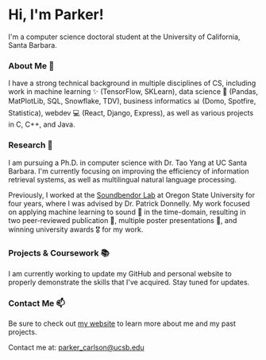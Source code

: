 # Hi, I'm Parker!

I'm a computer science doctoral student at the University of California, Santa Barbara. 

### About Me 📄 

I have a strong technical background in multiple disciplines of CS, including work in machine learning ✨ (TensorFlow, SKLearn), data science 🔬 (Pandas, MatPlotLib, SQL, Snowflake, TDV), business informatics 📊 (Domo, Spotfire, Statistica), webdev 💻 (React, Django, Express), as well as various projects in C, C++, and Java. 

### Research 🔬

I am pursuing a Ph.D. in computer science with Dr. Tao Yang at UC Santa Barbara. I'm currently focusing on improving the efficiency of information retrieval systems, as well as multilingual natural language processing. 

Previously, I worked at the [Soundbendor Lab](https://www.soundbendor.org) at Oregon State University for four years, where I was advised by Dr. Patrick Donnelly. My work focused on applying machine learning to sound 🎵 in the time-domain, resulting in two peer-reviewed publication 📄, multiple poster presentations 📰, and winning university awards 🎖️ for my work.

### Projects & Coursework 📚

I am currently working to update my GitHub and personal website to properly demonstrate the skills that I've acquired. Stay tuned for updates.

### Contact Me 📫 

Be sure to check out [my website](http://thefxperson.github.io) to learn more about me and my past projects.

Contact me at: [parker_carlson@ucsb.edu](mailto:parker_carlson@ucsb.edu)

<!--
**thefxperson/thefxperson** is a ✨ _special_ ✨ repository because its `README.md` (this file) appears on your GitHub profile. 🌠

Here are some ideas to get you started:

- 🔭 I’m currently working on ...
- 🌱 I’m currently learning ...
- 👯 I’m looking to collaborate on ...
- 🤔 I’m looking for help with ...
- 💬 Ask me about ...
- 📫 How to reach me: ...
- 😄 Pronouns: ...
- ⚡ Fun fact: ...
-->
